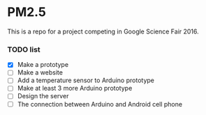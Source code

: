 # PM2.5

This is a repo for a project competing in Google Science Fair 2016.


### TODO list

- [x] Make a prototype
- [ ] Make a website
- [ ] Add a temperature sensor to Arduino prototype
- [ ] Make at least 3 more Arduino prototype
- [ ] Design the server
- [ ] The connection between Arduino and Android cell phone

